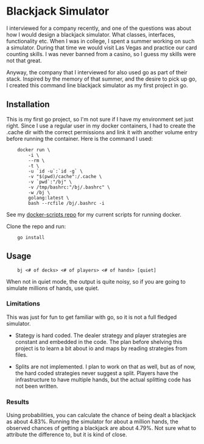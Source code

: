 # Blackjack Simulator

I interviewed for a company recently, and one of the questions was about how I
would design a blackjack simulator. What classes, interfaces, functionality etc.
When I was in college, I spent a summer working on such a simulator. During that
time we would visit Las Vegas and practice our card counting skills. I was never
banned from a casino, so I guess my skills were not that great.

Anyway, the company that I interviewed for also used go as part of their stack.
Inspired by the memory of that summer, and the desire to pick up go, I created
this command line blackjack simulator as my first project in go.

## Installation

This is my first go project, so I'm not sure if I have my environment set just
right. Since I use a regular user in my docker containers, I had to create the
.cache dir with the correct permissions and link it with another volume entry
before running the container. Here is the command I used:

```
    docker run \
        -i \
        --rm \
        -t \
        -u `id -u`:`id -g` \
        -v "$(pwd)/cache":/.cache \
        -v `pwd`:"/bj" \
        -v /tmp/bashrc:"/bj/.bashrc" \
        -w /bj \
        golang:latest \
        bash --rcfile /bj/.bashrc -i
```

See my
[docker-scripts repo](https://github.com/marallyn/docker-scripts "marallyn/docker-scripts")
for my current scripts for running docker.

Clone the repo and run:

```
    go install
```

## Usage

```
    bj <# of decks> <# of players> <# of hands> [quiet]
```

When not in quiet mode, the output is quite noisy, so if you are going to
simulate millions of hands, use quiet.

### Limitations

This was just for fun to get familiar with go, so it is not a full fledged
simulator.

-   Stategy is hard coded. The dealer strategy and player strategies are
    constant and embedded in the code. The plan before shelving this project is
    to learn a bit about io and maps by reading strategies from files.

-   Splits are not implemented. I plan to work on that as well, but as of now,
    the hard coded strategies never suggest a split. Players have the
    infrastructure to have multiple hands, but the actual splitting code has not
    been written.

### Results

Using probabilities, you can calculate the chance of being dealt a blackjack as
about 4.83%. Running the simulator for about a million hands, the observed
chances of getting a blackjack are about 4.79%. Not sure what to attribute the
difference to, but it is kind of close.

